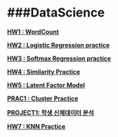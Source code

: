 ###DataScience
===

[**__HW1 : WordCount__**](https://github.com/yannJu/Data-Science/tree/master/DataScience%20HW_1)


[**__HW2 : Logistic Regression practice__**](https://github.com/yannJu/Data-Science/tree/master/DataScience%20HW_2)


[**__HW3 : Softmax Regression practice__**](https://github.com/yannJu/Data-Science/tree/master/DataScience%20HW_3)


[**__HW4 : Similarity Practice__**](https://github.com/yannJu/Data-Science/tree/master/DataScience%20HW_4)


[**__HW5 : Latent Factor Model__**](https://github.com/yannJu/Data-Science/tree/master/DataScience%20HW_5)


[**__PRAC1 : Cluster Practice__**](https://github.com/yannJu/Data-Science/tree/master/DataScience%20Prac_1)


[**__PROJECT1: 학생 신체데이터 분석__**](https://github.com/yannJu/Data-Science/tree/master/DataScience%20ProJ_1)


[**__HW7 : KNN Practice__**](https://github.com/yannJu/Data-Science/tree/master/DataScience%20HW_7)